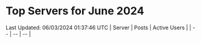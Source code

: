 # Top Servers for June 2024
Last Updated: 06/03/2024 01:37:46 UTC
| Server | Posts | Active Users |
| -- | -- | -- |
